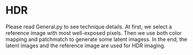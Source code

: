# HDR
Please read General.py to see technique details.
At first, we select a reference image with most well-exposed pixels. Then we 
use both color mapping and patchmatch to generate some latent imagess. In the
end, the latent images and the reference image are used for HDR imaging.
